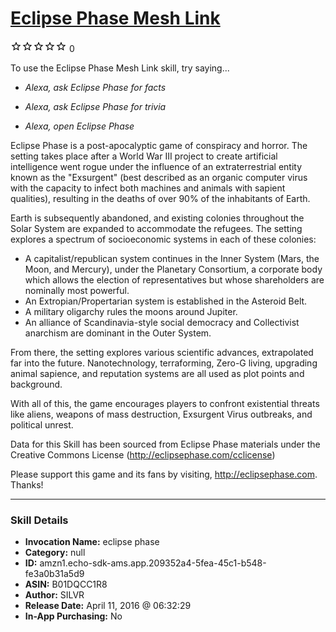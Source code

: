 # [Eclipse Phase Mesh Link](http://alexa.amazon.com/#skills/amzn1.echo-sdk-ams.app.209352a4-5fea-45c1-b548-fe3a0b31a5d9)
![0 stars](../../images/ic_star_border_black_18dp_1x.png)![0 stars](../../images/ic_star_border_black_18dp_1x.png)![0 stars](../../images/ic_star_border_black_18dp_1x.png)![0 stars](../../images/ic_star_border_black_18dp_1x.png)![0 stars](../../images/ic_star_border_black_18dp_1x.png) 0

To use the Eclipse Phase Mesh Link skill, try saying...

* *Alexa, ask Eclipse Phase for facts*

* *Alexa, ask Eclipse Phase for trivia*

* *Alexa, open Eclipse Phase*

Eclipse Phase is a post-apocalyptic game of conspiracy and horror. The setting takes place after a World War III project to create artificial intelligence went rogue under the influence of an extraterrestrial entity known as the "Exsurgent" (best described as an organic computer virus with the capacity to infect both machines and animals with sapient qualities), resulting in the deaths of over 90% of the inhabitants of Earth.

Earth is subsequently abandoned, and existing colonies throughout the Solar System are expanded to accommodate the refugees. The setting explores a spectrum of socioeconomic systems in each of these colonies:

- A capitalist/republican system continues in the Inner System (Mars, the Moon, and Mercury), under the Planetary Consortium, a corporate body which allows the election of representatives but whose shareholders are nominally most powerful.
- An Extropian/Propertarian system is established in the Asteroid Belt.
- A military oligarchy rules the moons around Jupiter.
- An alliance of Scandinavia-style social democracy and Collectivist anarchism are dominant in the Outer System.

From there, the setting explores various scientific advances, extrapolated far into the future. Nanotechnology, terraforming, Zero-G living, upgrading animal sapience, and reputation systems are all used as plot points and background.

With all of this, the game encourages players to confront existential threats like aliens, weapons of mass destruction, Exsurgent Virus outbreaks, and political unrest.

Data for this Skill has been sourced from Eclipse Phase materials under the Creative Commons License (http://eclipsephase.com/cclicense)

Please support this game and its fans by visiting, http://eclipsephase.com. Thanks!

***

### Skill Details

* **Invocation Name:** eclipse phase
* **Category:** null
* **ID:** amzn1.echo-sdk-ams.app.209352a4-5fea-45c1-b548-fe3a0b31a5d9
* **ASIN:** B01DQCC1R8
* **Author:** SILVR
* **Release Date:** April 11, 2016 @ 06:32:29
* **In-App Purchasing:** No
